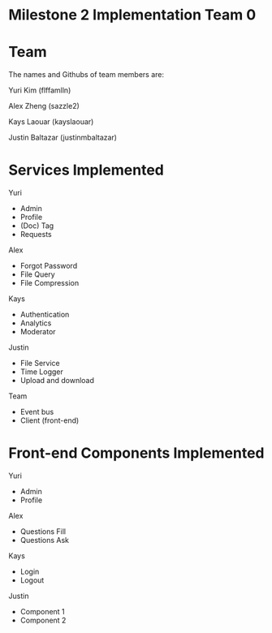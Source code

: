 # Milestone 2 Implementation Team 0 #

# Team #
The names and Githubs of team members are:

Yuri Kim (flffamlln) 

Alex Zheng (sazzle2)

Kays Laouar (kayslaouar)

Justin Baltazar (justinmbaltazar)

# Services Implemented #
Yuri
- Admin
- Profile
- (Doc) Tag
- Requests

Alex
- Forgot Password
- File Query
- File Compression

Kays
- Authentication
- Analytics
- Moderator

Justin
- File Service
- Time Logger
- Upload and download

Team
- Event bus
- Client (front-end)

# Front-end Components Implemented #
Yuri
- Admin
- Profile

Alex
- Questions Fill
- Questions Ask

Kays
- Login
- Logout

Justin
- Component 1
- Component 2